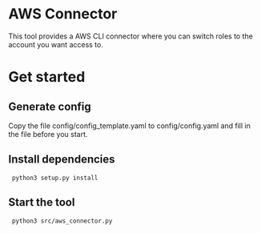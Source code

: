 # AWS Connector

This tool provides a AWS CLI connector where you can switch roles to the account you want access to. 

# Get started
## Generate config
Copy the file config/config_template.yaml to config/config.yaml and fill in the file before you start.

## Install dependencies
```
 python3 setup.py install
```

## Start the tool
```
 python3 src/aws_connector.py
```

